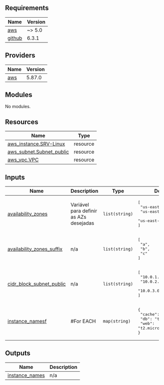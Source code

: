 ## Requirements

| Name | Version |
|------|---------|
| <a name="requirement_aws"></a> [aws](#requirement\_aws) | ~> 5.0 |
| <a name="requirement_github"></a> [github](#requirement\_github) | 6.3.1 |

## Providers

| Name | Version |
|------|---------|
| <a name="provider_aws"></a> [aws](#provider\_aws) | 5.87.0 |

## Modules

No modules.

## Resources

| Name | Type |
|------|------|
| [aws_instance.SRV-Linux](https://registry.terraform.io/providers/hashicorp/aws/latest/docs/resources/instance) | resource |
| [aws_subnet.Subnet_public](https://registry.terraform.io/providers/hashicorp/aws/latest/docs/resources/subnet) | resource |
| [aws_vpc.VPC](https://registry.terraform.io/providers/hashicorp/aws/latest/docs/resources/vpc) | resource |

## Inputs

| Name | Description | Type | Default | Required |
|------|-------------|------|---------|:--------:|
| <a name="input_availability_zones"></a> [availability\_zones](#input\_availability\_zones) | Variável para definir as AZs desejadas | `list(string)` | <pre>[<br/>  "us-east-1a",<br/>  "us-east-1b",<br/>  "us-east-1a"<br/>]</pre> | no |
| <a name="input_availability_zones_suffix"></a> [availability\_zones\_suffix](#input\_availability\_zones\_suffix) | n/a | `list(string)` | <pre>[<br/>  "a",<br/>  "b",<br/>  "c"<br/>]</pre> | no |
| <a name="input_cidr_block_subnet_public"></a> [cidr\_block\_subnet\_public](#input\_cidr\_block\_subnet\_public) | n/a | `list(string)` | <pre>[<br/>  "10.0.1.0/24",<br/>  "10.0.2.0/24",<br/>  "10.0.3.0/24"<br/>]</pre> | no |
| <a name="input_instance_namesf"></a> [instance\_namesf](#input\_instance\_namesf) | #For  EACH | `map(string)` | <pre>{<br/>  "cache": "t3.micro",<br/>  "db": "t3.medium",<br/>  "web": "t2.micro"<br/>}</pre> | no |

## Outputs

| Name | Description |
|------|-------------|
| <a name="output_instance_names"></a> [instance\_names](#output\_instance\_names) | n/a |
